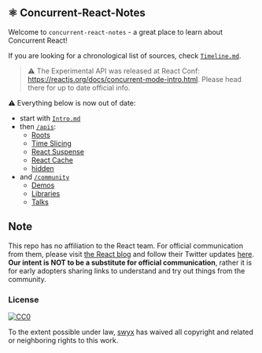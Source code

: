 ## ⚛️ Concurrent-React-Notes

Welcome to `concurrent-react-notes` - a great place to learn about Concurrent React!

If you are looking for a chronological list of sources, check [`Timeline.md`](/Timeline.md).

> ⚠️ The Experimental API was released at React Conf: https://reactjs.org/docs/concurrent-mode-intro.html. Please head there for up to date official info.

⚠️ Everything below is now out of date:

- start with [`Intro.md`](/Intro.md)
- then [`/apis`](/apis/):
  - [Roots](https://github.com/sw-yx/fresh-concurrent-react/blob/master/apis/roots.md)
  - [Time Slicing](https://github.com/sw-yx/fresh-concurrent-react/blob/master/apis/time-slicing.md)
  - [React Suspense](https://github.com/sw-yx/fresh-concurrent-react/blob/master/apis/react-suspense.md)
  - [React Cache](https://github.com/sw-yx/fresh-concurrent-react/blob/master/apis/react-cache.md)
  - [hidden](https://github.com/sw-yx/fresh-concurrent-react/blob/master/apis/hidden.md)
- and [`/community`](/community/)
  - [Demos](https://github.com/sw-yx/fresh-concurrent-react/blob/master/community/demos.md)
  - [Libraries](https://github.com/sw-yx/fresh-concurrent-react/blob/master/community/libraries.md)
  - [Talks](https://github.com/sw-yx/fresh-concurrent-react/blob/master/community/talks.md)

## Note

This repo has no affiliation to the React team. For official communication from them, please visit [the React blog](https://reactjs.org/blog) and follow their Twitter updates [here](https://twitter.com/reactjs). **Our intent is NOT to be a substitute for official communication**, rather it is for early adopters sharing links to understand and try out things from the community.

### License

[![CC0](http://mirrors.creativecommons.org/presskit/buttons/88x31/svg/cc-zero.svg)](https://creativecommons.org/publicdomain/zero/1.0/)

To the extent possible under law, [swyx](https://swyx.io) has waived all copyright and related or neighboring rights to this work.
